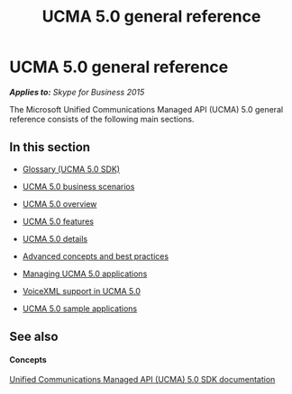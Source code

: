 ﻿---
title: UCMA 5.0 general reference
TOCTitle: UCMA 5.0 general reference
ms:assetid: c78acf92-105c-4e08-8ec1-578f3f21b823
ms:mtpsurl: https://msdn.microsoft.com/en-us/library/Dn465922(v=office.16)
ms:contentKeyID: 65239772
ms.date: 07/27/2015
mtps_version: v=office.16
---

# UCMA 5.0 general reference


_**Applies to:** Skype for Business 2015_

The Microsoft Unified Communications Managed API (UCMA) 5.0 general reference consists of the following main sections.

## In this section

  - [Glossary (UCMA 5.0 SDK)](glossary-ucma-5-0-sdk.md)

  - [UCMA 5.0 business scenarios](ucma-5-0-business-scenarios.md)

  - [UCMA 5.0 overview](ucma-5-0-overview.md)

  - [UCMA 5.0 features](ucma-5-0-features.md)

  - [UCMA 5.0 details](ucma-5-0-details.md)

  - [Advanced concepts and best practices](advanced-concepts-and-best-practices.md)

  - [Managing UCMA 5.0 applications](managing-ucma-5-0-applications.md)

  - [VoiceXML support in UCMA 5.0](voicexml-support-in-ucma-5-0.md)

  - [UCMA 5.0 sample applications](ucma-5-0-sample-applications.md)

## See also

#### Concepts

[Unified Communications Managed API (UCMA) 5.0 SDK documentation](unified-communications-managed-api-ucma-5-0-sdk-documentation.md)

